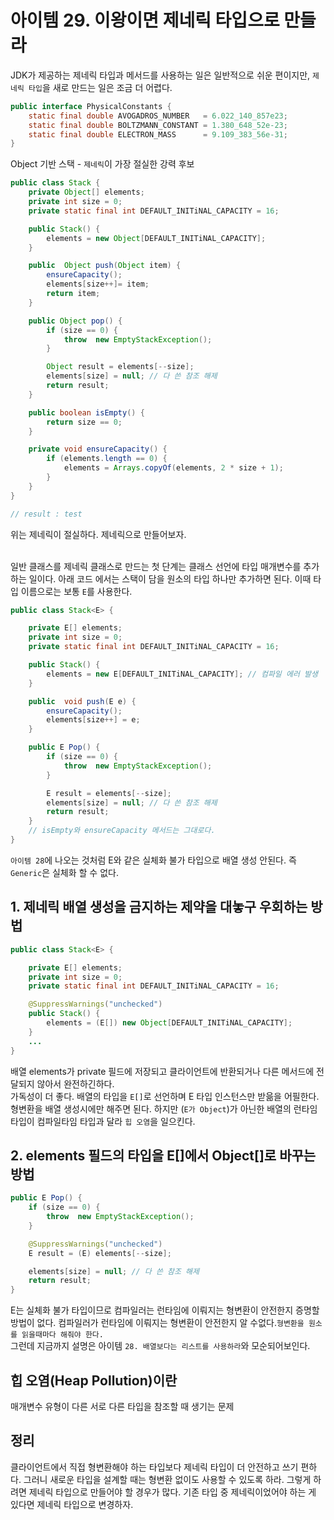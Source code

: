 # 아이템 29. 이왕이면 제네릭 타입으로 만들라

JDK가 제공하는 제네릭 타입과 메서드를 사용하는 일은 일반적으로 쉬운 편이지만, `제네릭 타입`을 새로 만드는 일은 조금 더 어렵다.<br>


```java
public interface PhysicalConstants {
	static final double AVOGADROS_NUMBER   = 6.022_140_857e23;
	static final double BOLTZMANN_CONSTANT = 1.380_648_52e-23;
	static final double ELECTRON_MASS      = 9.109_383_56e-31;
}
```
Object 기반 스택 - `제네릭`이 가장 절실한 강력 후보

```java
public class Stack {
    private Object[] elements;
    private int size = 0;
    private static final int DEFAULT_INITiNAL_CAPACITY = 16;

    public Stack() {
        elements = new Object[DEFAULT_INITiNAL_CAPACITY];
    }

    public  Object push(Object item) {
        ensureCapacity();
        elements[size++]= item;
        return item;
    }

    public Object pop() {
        if (size == 0) {
            throw  new EmptyStackException();
        }

        Object result = elements[--size];
        elements[size] = null; // 다 쓴 참조 해제
        return result;
    }

    public boolean isEmpty() {
        return size == 0;
    }

    private void ensureCapacity() {
        if (elements.length == 0) {
            elements = Arrays.copyOf(elements, 2 * size + 1);
        }
    }
}

// result : test
```
위는 제네릭이 절실하다. 제네릭으로 만들어보자.<br><br>


일반 클래스를 제네릭 클래스로 만드는 첫 단계는 클래스 선언에 타입 매개변수를 추가하는 일이다. 아래 코드 에서는 스택이 담을 원소의 타입 하나만 추가하면 된다. 이때 타입 이름으로는 보통 `E`를 사용한다.
```java
public class Stack<E> {

    private E[] elements;
    private int size = 0;
    private static final int DEFAULT_INITiNAL_CAPACITY = 16;

    public Stack() {
        elements = new E[DEFAULT_INITiNAL_CAPACITY]; // 컴파일 에러 발생
    }

    public  void push(E e) {
        ensureCapacity();
        elements[size++] = e;
    }

    public E Pop() {
        if (size == 0) {
            throw  new EmptyStackException();
        }

        E result = elements[--size];
        elements[size] = null; // 다 쓴 참조 해제
        return result;
    }
    // isEmpty와 ensureCapacity 메서드는 그대로다.
}
```
`아이템 28`에 나오는 것처럼 E와 같은 실체화 불가 타입으로 배열 생성 안된다. 즉 `Generic`은 실체화 할 수 없다.

## 1. 제네릭 배열 생성을 금지하는 제약을 대놓구 우회하는 방법

```java
public class Stack<E> {

    private E[] elements;
    private int size = 0;
    private static final int DEFAULT_INITiNAL_CAPACITY = 16;

    @SuppressWarnings("unchecked")
    public Stack() {
        elements = (E[]) new Object[DEFAULT_INITiNAL_CAPACITY];
    }
    ...
}
```
배열 elements가 private 필드에 저장되고 클라이언트에 반환되거나 다른 메서드에 전달되지 않아서 완전하긴하다.<br>
가독성이 더 좋다. 배열의 타입을 `E[]`로 선언하며 E 타입 인스턴스만 받읆을 어필한다. 형변환을 배열 생성시에만 해주면 된다. 하지만 (`E가 Object`)가 아닌한 배열의 런타임 타입이 컴파일타임 타입과 달라 `힙 오염`을 일으킨다.

## 2. elements 필드의 타입을 E[]에서 Object[]로 바꾸는 방법

```java
public E Pop() {
    if (size == 0) {
        throw  new EmptyStackException();
    }

    @SuppressWarnings("unchecked")
    E result = (E) elements[--size];

    elements[size] = null; // 다 쓴 참조 해제
    return result;
}
```
E는 실체화 불가 타입이므로 컴파일러는 런타임에 이뤄지는 형변환이 안전한지 증명할 방법이 없다. 컴파일러가 런타임에 이뤄지는 형변환이 안전한지 알 수없다.`형변환을 원소를 읽을때마다 해줘야 한다.`<br>
그런데 지금까지 설명은 아이템 `28. 배열보다는 리스트를 사용하라`와 모순되어보인다.

## 힙 오염(Heap Pollution)이란
매개변수 유형이 다른 서로 다른 타입을 참조할 때 생기는 문제


## 정리
클라이언트에서 직접 형변환해야 하는 타입보다 제네릭 타입이 더 안전하고 쓰기 편하다. 그러니 새로운 타입을 설계할 때는 형변환 없이도 사용할 수 있도록 하라. 그렇게 하려면 제네릭 타입으로 만들어야 할 경우가 많다. 기존 타입 중 제네릭이었어야 하는 게 있다면 제네릭 타입으로 변경하자.